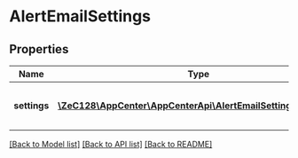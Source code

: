 # AlertEmailSettings

## Properties
Name | Type | Description | Notes
------------ | ------------- | ------------- | -------------
**settings** | [**\ZeC128\AppCenter\AppCenterApi\AlertEmailSettingsSettings[]**](AlertEmailSettingsSettings.md) | The settings the user has for the app | 

[[Back to Model list]](../README.md#documentation-for-models) [[Back to API list]](../README.md#documentation-for-api-endpoints) [[Back to README]](../README.md)


